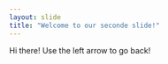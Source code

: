 ```yaml
---
layout: slide
title: "Welcome to our seconde slide!"
---
```


Hi there!
Use the left arrow to go back!
